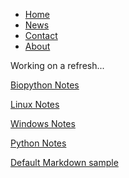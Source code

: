 <body>
<ul>
<li><a href="#home">Home</a></li>
<li><a href="#news">News</a></li>
<li><a href="#contact">Contact</a></li>
<li><a href="#about">About</a></li>
</ul>
<p>Working on a refresh...</p>
<p><a href="/pages/notes_biopython">Biopython Notes</a></p>
<p><a href="/pages/notes_linux">Linux Notes</a></p>
<p><a href="/pages/notes_windows">Windows Notes</a></p>
<p><a href="/pages/notes_python">Python Notes</a></p>
<p><a href="/pages/Default-Markdown">Default Markdown sample</a></p>
</body>

<!---
[Windows Notes](https://svalqui.github.io/pages/notes_windows)
-->
